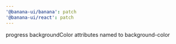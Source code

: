 ```yaml
---
'@banana-ui/banana': patch
'@banana-ui/react': patch
---
```


progress backgroundColor attributes named to background-color
